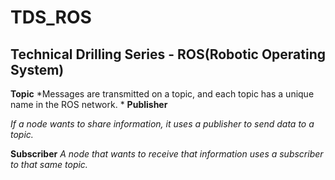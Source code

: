 # TDS_ROS
## Technical Drilling Series - ROS(Robotic Operating System)
**Topic**
*Messages are transmitted on a topic, and each topic has a unique name in the ROS network. *
**Publisher**

*If a node wants to share information, it uses a publisher to send data to a topic.*

**Subscriber**
*A node that wants to receive that information uses a subscriber to that same topic.*
